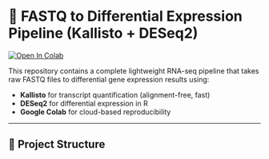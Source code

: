# 🧬 FASTQ to Differential Expression Pipeline (Kallisto + DESeq2)

[![Open In Colab](https://colab.research.google.com/assets/colab-badge.svg)](https://colab.research.google.com/github/XGhoster1/fastq-to-DE/blob/main/notebooks/kallisto_pipeline.ipynb)

This repository contains a complete lightweight RNA-seq pipeline that takes raw FASTQ files to differential gene expression results using:

- **Kallisto** for transcript quantification (alignment-free, fast)
- **DESeq2** for differential expression in R
- **Google Colab** for cloud-based reproducibility

---

## 📂 Project Structure

